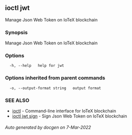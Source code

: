 ## ioctl jwt

Manage Json Web Token on IoTeX blockchain

### Synopsis

Manage Json Web Token on IoTeX blockchain

### Options

```
  -h, --help   help for jwt
```

### Options inherited from parent commands

```
  -o, --output-format string   output format
```

### SEE ALSO

* [ioctl](../README.md)	 - Command-line interface for IoTeX blockchain
* [ioctl jwt sign](ioctl_jwt_sign.md)	 - Sign Json Web Token on IoTeX blockchain

###### Auto generated by docgen on 7-Mar-2022
